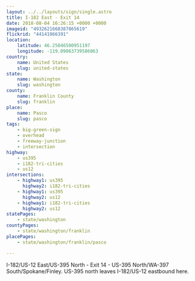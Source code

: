 ```yaml
---
layout: ../../layouts/sign/single.astro
title: I-182 East - Exit 14
date: 2018-08-04 16:26:15 +0000 +0000
imageid: "4932621668387865619"
flickrid: "44141966391"
location:
    latitude: 46.25046500951197
    longitude: -119.09063739586063
country:
    name: United States
    slug: united-states
state:
    name: Washington
    slug: washington
county:
    name: Franklin County
    slug: franklin
place:
    name: Pasco
    slug: pasco
tags:
    - big-green-sign
    - overhead
    - freeway-junction
    - intersection
highway:
    - us395
    - i182-tri-cities
    - us12
intersections:
    - highway1: us395
      highway2: i182-tri-cities
    - highway1: us395
      highway2: us12
    - highway1: i182-tri-cities
      highway2: us12
statePages:
    - state/washington
countyPages:
    - state/washington/franklin
placePages:
    - state/washington/franklin/pasco

---
```

I-182/US-12 East/US-395 North - Exit 14 - US-395 North/WA-397 South/Spokane/Finley.  US-395 north leaves I-182/US-12 eastbound here.